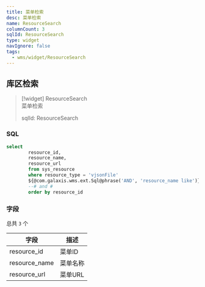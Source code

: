 ```yaml
---
title: 菜单检索
desc: 菜单检索
name: ResourceSearch
columnCount: 3
sqlId: ResourceSearch
type: widget
navIgnore: false
tags:
  - wms/widget/ResourceSearch
---
```


## 库区检索
>[!widget] ResourceSearch  
> 菜单检索  
> 
> sqlId: ResourceSearch
  
### SQL
```sql
select
        resource_id,
        resource_name,
        resource_url
        from sys_resource
        where resource_type = 'vjsonFile'
        ${@com.galaxis.wms.ext.Sql@phrase('AND', 'resource_name like')}
        --# and #
        order by resource_id
```

### 字段
总共 `3` 个

| 字段  | 描述  |
| --- | --- |
| resource_id | 菜单ID |
| resource_name | 菜单名称 |
| resource_url | 菜单URL |

